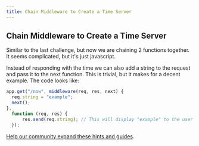 ```yaml
---
title: Chain Middleware to Create a Time Server
---
```

## Chain Middleware to Create a Time Server

<!-- The article goes here, in GitHub-flavored Markdown. Feel free to add YouTube videos, images, and CodePen/JSBin embeds  -->

Similar to the last challenge, but now we are chaining 2 functions together. It seems complicated, but it's just javascript.

Instead of responding with the time we can also add a string to the request and pass it to the next function. This is trivial, but it makes for a decent example. The code looks like:

```javascript
app.get("/now", middleware(req, res, next) {
  req.string = "example";
  next();
},
  function (req, res) {
      res.send(req.string); // This will display "example" to the user
  });
```



<a href='https://github.com/freecodecamp/guides/tree/master/src/pages/certifications/apis-and-microservices/basic-node-and-express/chain-middleware-to-create-a-time-server/index.md' target='_blank' rel='nofollow'>Help our community expand these hints and guides</a>.
